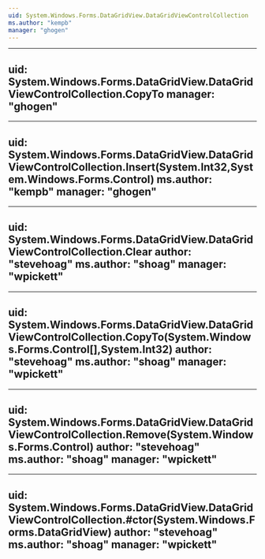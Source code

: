 ```yaml
---
uid: System.Windows.Forms.DataGridView.DataGridViewControlCollection
ms.author: "kempb"
manager: "ghogen"
---
```


---
uid: System.Windows.Forms.DataGridView.DataGridViewControlCollection.CopyTo
manager: "ghogen"
---

---
uid: System.Windows.Forms.DataGridView.DataGridViewControlCollection.Insert(System.Int32,System.Windows.Forms.Control)
ms.author: "kempb"
manager: "ghogen"
---

---
uid: System.Windows.Forms.DataGridView.DataGridViewControlCollection.Clear
author: "stevehoag"
ms.author: "shoag"
manager: "wpickett"
---

---
uid: System.Windows.Forms.DataGridView.DataGridViewControlCollection.CopyTo(System.Windows.Forms.Control[],System.Int32)
author: "stevehoag"
ms.author: "shoag"
manager: "wpickett"
---

---
uid: System.Windows.Forms.DataGridView.DataGridViewControlCollection.Remove(System.Windows.Forms.Control)
author: "stevehoag"
ms.author: "shoag"
manager: "wpickett"
---

---
uid: System.Windows.Forms.DataGridView.DataGridViewControlCollection.#ctor(System.Windows.Forms.DataGridView)
author: "stevehoag"
ms.author: "shoag"
manager: "wpickett"
---
